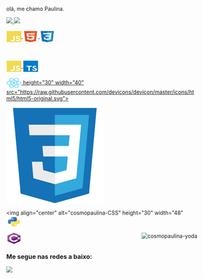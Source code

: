 olá, me chamo Paulina.

 <div>
   <a href="https://github.com/Cosmopaulina">
   <img height="180em" src="https://github-readme-stats.vercel.app/api?username=Cosmopaulina&show_icons=true&theme=tokyonight&include_all_commits=true&count_private=true"/>
   <img height="180em" src="https://github-readme-stats.vercel.app/api/top-langs/?username=Cosmopaulina&layout=compact&langs_count=6&theme=tokyonight"/>
</div>
    
<div style="display: inline_block"><br>
  <img align="center" alt="Js" height="30" width="40" src="https://raw.githubusercontent.com/devicons/devicon/master/icons/javascript/javascript-plain.svg">
  <img align="center" alt="HTML" height="30" width="40" src="https://raw.githubusercontent.com/devicons/devicon/master/icons/html5/html5-original.svg">
  <img align="center" alt="CSS" height="30" width="40" src="https://raw.githubusercontent.com/devicons/devicon/master/icons/css3/css3-original.svg">
</div>
 
<br>

</div>

<div style="display: inline_block"><br>

<img align="center" alt="cosmopaulina" height="30" width="40" src="https://raw.githubusercontent.com/devicons/devicon/master/icons/javascript/javascript-plain.svg"> <img align="center" alt="cosmopaulinaTs" height="30" width="40" src="https://raw.githubusercontent.com/devicons/devicon/master/icons/typescript/typescript-plain.svg">

<img align="center" alt="cosmopaulina-React" height="30" width="40" src="https://raw.githubusercontent.com/devicons/devicon/master/icons/react/react-original.svg"> height="30" width="40" src="https://raw.githubusercontent.com/devicons/devicon/master/icons/html5/html5-original.svg">

<img align="center" alt="cosmopaulina-HTML" src="https://raw.githubusercontent.com/devicons/devicon/master/icons/css3/css3-original.svg">

<img align="center" alt="cosmopaulina-CSS" height="30" width="48" <img align="center" alt="cosmopaulina-Python" height="30" width="40" src="https://raw.githubusercontent.com/devicons/devicon/master/icons/python/python-original.svg">

<img align="center" alt="cosmopaulina-Csharp" height="30" width="40" src="https://raw.githubusercontent.com/devicons/devicon/master/icons/csharp/csharp-original.svg">

<img align="right" alt="cosmopaulina-yoda" src="https://cdn.discordapp.com/attachments/795358919417397249/825430589581688872/hi.gif">

</div>
 
### Me segue nas redes a baixo:
 
<div> 
 <a href="https://instagram.com/cosmo_paula_" target="blank"><img src="https://img.shields.io/badge/-Instagram-X23E4405F?style-for-the-badgeslogo-instagram&logoColor-white"target- blank"
</a>
 <a href = "https://img.shiedls.io/badge/Gmailpaulinadossantos92@gmail.com-D14836?style=for-the-badge
&logo=gmailpaulinadossantos92@gmail.com&logoColor=whit" target=></a>
</div>
  
